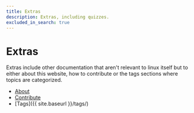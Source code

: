 ```yaml
---
title: Extras
description: Extras, including quizzes.
excluded_in_search: true
---
```


# Extras

Extras include other documentation that aren't relevant to linux itself but to either 
about this website, how to contribute or the tags sections where topics are categorized.

 - [About](../../about)
 - [Contribute](getting-started)
 - [Tags]({{ site.baseurl }}/tags/)